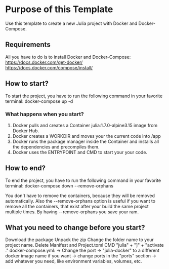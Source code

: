 # Purpose of this Template
Use this template to create a new Julia project with Docker and Docker-Compose.


## Requirements
All you have to do is to install Docker and Docker-Compose:
    https://docs.docker.com/get-docker/
    https://docs.docker.com/compose/install/

## How to start?
To start the project, you have to run the following command in your favorite terminal:
    docker-compose up -d

### What happens when you start?
1. Docker pulls and creates a Container julia:1.7.0-alpine3.15 image from Docker Hub.
2. Docker creates a WORKDIR and moves your the current code into /app
3. Docker runs the package manager inside the Container and installs all the dependencies and precompiles them.
4. Docker uses the ENTRYPOINT and CMD to start your your code.

## How to end?
To end the project, you have to run the following command in your favorite terminal:
    docker-compose down --remove-orphans

You don't have to remove the containers, because they will be removed automatically. Also the --remove-orphans option is useful if you want to remove all the containers, that exist after your build the same project multiple times. By having --remove-orphans you save your ram. 

## What you need to change before you start?
Download the package
Unpack the zip
Change the folder name to your project name.
Delete Manifest and Project.toml
CMD "julia" + "]" + "activate ." 
docker-compose.yml:
-> Change the port
-> "julia-docker" to a different docker image name if you want
-> change ports in the "ports" section
-> add whatever you need, like environment variables, volumes, etc.